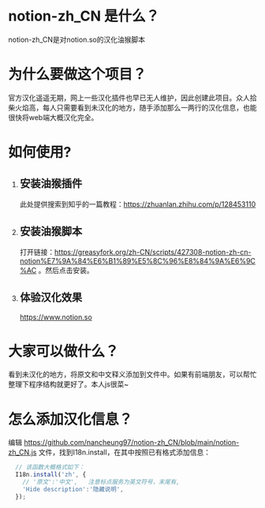 # notion-zh_CN 是什么？

notion-zh_CN是对notion.so的汉化油猴脚本

# 为什么要做这个项目？

官方汉化遥遥无期，网上一些汉化插件也早已无人维护，因此创建此项目。众人拾柴火焰高，每人只需要看到未汉化的地方，随手添加那么一两行的汉化信息，也能很快将web端大概汉化完全。

# 如何使用?
1. ## 安装油猴插件
    此处提供搜索到知乎的一篇教程：https://zhuanlan.zhihu.com/p/128453110
  
2. ## 安装油猴脚本
    打开链接：https://greasyfork.org/zh-CN/scripts/427308-notion-zh-cn-notion%E7%9A%84%E6%B1%89%E5%8C%96%E8%84%9A%E6%9C%AC 。然后点击安装。
    
3. ## 体验汉化效果
    https://www.notion.so

# 大家可以做什么？

看到未汉化的地方，将原文和中文释义添加到文件中。如果有前端朋友，可以帮忙整理下程序结构就更好了。本人js很菜~

# 怎么添加汉化信息？
编辑 <https://github.com/nancheung97/notion-zh_CN/blob/main/notion-zh_CN.js> 文件，找到I18n.install，在其中按照已有格式添加信息：
```js
  // 该函数大概格式如下：
  I18n.install('zh', {
    // '原文':'中文',   注意标点服务为英文符号，末尾有,
    'Hide description':'隐藏说明',
  });
```
